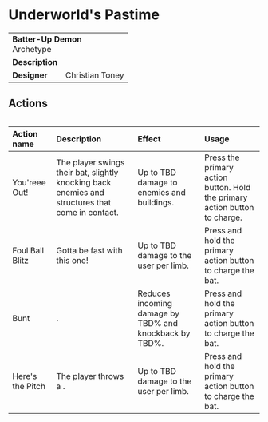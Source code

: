 # Underworld's Pastime
<table>
  <tbody>
    <tr>
      <td colspan="2">
        <b>Batter-Up Demon</b>
        <section>Archetype</section>
      </td>
    </tr>
    <tr>
      <td>
        <b>Description</b>
      </td>
      <td></td>
    </tr>
    <tr>
      <td>
        <b>Designer</b>
      </td>
      <td>Christian Toney</td>
    </tr>
  </tbody>
<table>

## Actions
<table>
  <thead>
    <tr>
      <th align="left">Action name</th>
      <th align="left">Description</th>
      <th align="left">Effect</th>
      <th align="left">Usage</th>
    </tr>
  </thead>
  <tbody>
    <tr>
      <td>You'reee Out!</td>
      <td>The player swings their bat, slightly knocking back enemies and structures that come in contact.</td>
      <td>Up to TBD damage to enemies and buildings.</td>
      <td>Press the primary action button. Hold the primary action button to charge.</td>
    </tr>
    <tr>
      <td>Foul Ball Blitz</td>
      <td>Gotta be fast with this one! </td>
      <td>Up to TBD damage to the user per limb.</td>
      <td>Press and hold the primary action button to charge the bat.</td>
    </tr>
    <tr>
      <td>Bunt</td>
      <td>.</td>
      <td>Reduces incoming damage by TBD% and knockback by TBD%.</td>
      <td>Press and hold the primary action button to charge the bat.</td>
    </tr>
    <tr>
      <td>Here's the Pitch</td>
      <td>The player throws a .</td>
      <td>Up to TBD damage to the user per limb.</td>
      <td>Press and hold the primary action button to charge the bat.</td>
    </tr>
  </tbody>
</table>
